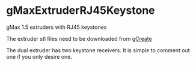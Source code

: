 gMaxExtruderRJ45Keystone
========================

gMax 1.5 extruders with RJ45 keystones

The extruder stl files need to be downloaded from [gCreate](http://gcreate.com/downloads/gmax-1-5-single-and-dual-extruder-parts/)

The dual extruder has two keystone receivers. It is simple to comment out one if you only desire one.
